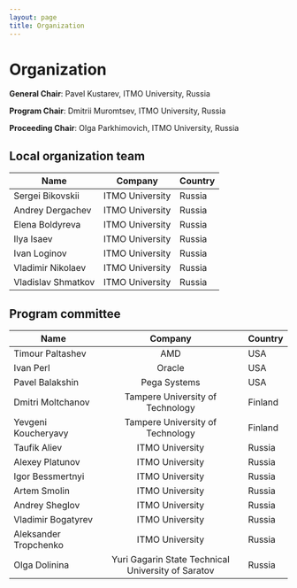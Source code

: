 ```yaml
---
layout: page
title: Organization
---
```

# Organization

**General Chair**: Pavel Kustarev, ITMO University, Russia

**Program Chair**: Dmitrii Muromtsev, ITMO University, Russia

**Proceeding Сhair**: Olga Parkhimovich, ITMO University, Russia

## Local organization team

| Name          | Company       | Country |
| ------------- |:-------------:|---------|
| Sergei Bikovskii     | ITMO University | Russia |
| Andrey Dergachev     | ITMO University | Russia |
| Elena Boldyreva      | ITMO University | Russia |
| Ilya Isaev           | ITMO University | Russia | 
| Ivan Loginov         | ITMO University | Russia |
| Vladimir Nikolaev    | ITMO University | Russia | 
| Vladislav Shmatkov   | ITMO University | Russia | 

## Program committee

| Name          | Company       | Country |
| ------------- |:-------------:|---------|
| Timour Paltashev      | AMD | USA |
| Ivan Perl             | Oracle          | USA | 
| Pavel Balakshin       | Pega Systems    | USA | 
| Dmitri Moltchanov     | Tampere University of Technology | Finland |
| Yevgeni Koucheryavy   | Tampere University of Technology | Finland | 
| Taufik Aliev          | ITMO University | Russia | 
| Alexey Platunov       | ITMO University | Russia | 
| Igor Bessmertnyi      | ITMO University | Russia |
| Artem Smolin          | ITMO University | Russia |
| Andrey Sheglov        | ITMO University | Russia | 
| Vladimir Bogatyrev    | ITMO University | Russia |
| Aleksander Tropchenko | ITMO University | Russia | 
| Olga Dolinina         | Yuri Gagarin State Technical University of Saratov | Russia |
 



